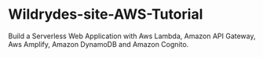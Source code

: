 # Wildrydes-site-AWS-Tutorial
Build a Serverless Web Application with Aws Lambda, Amazon API Gateway, Aws Amplify, Amazon DynamoDB and Amazon Cognito.

